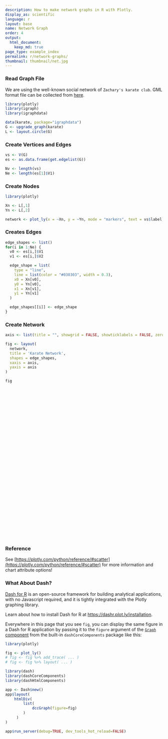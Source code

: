 ```yaml
---
description: How to make network graphs in R with Plotly.
display_as: scientific
language: r
layout: base
name: Network Graph
order: 4
output:
  html_document:
    keep_md: true
page_type: example_index
permalink: r/network-graphs/
thumbnail: thumbnail/net.jpg
---
```



### Read Graph File
We are using the well-known social network of `Zachary's karate club`. GML format file can be collected from [here](https://gist.github.com/pravj/9168fe52823c1702a07b).


```r
library(plotly)
library(igraph)
library(igraphdata)

data(karate, package="igraphdata")
G <- upgrade_graph(karate)
L <- layout.circle(G)
```

### Create Vertices and Edges

```r
vs <- V(G)
es <- as.data.frame(get.edgelist(G))

Nv <- length(vs)
Ne <- length(es[1]$V1)
```

### Create Nodes

```r
library(plotly)

Xn <- L[,1]
Yn <- L[,2]

network <- plot_ly(x = ~Xn, y = ~Yn, mode = "markers", text = vs$label, hoverinfo = "text")
```

### Creates Edges

```r
edge_shapes <- list()
for(i in 1:Ne) {
  v0 <- es[i,]$V1
  v1 <- es[i,]$V2

  edge_shape = list(
    type = "line",
    line = list(color = "#030303", width = 0.3),
    x0 = Xn[v0],
    y0 = Yn[v0],
    x1 = Xn[v1],
    y1 = Yn[v1]
  )

  edge_shapes[[i]] <- edge_shape
}
```

### Create Network

```r
axis <- list(title = "", showgrid = FALSE, showticklabels = FALSE, zeroline = FALSE)

fig <- layout(
  network,
  title = 'Karate Network',
  shapes = edge_shapes,
  xaxis = axis,
  yaxis = axis
)

fig
```

<div id="htmlwidget-3ad7b03fa3501d89f5df" style="width:672px;height:480px;" class="plotly html-widget"></div>
<script type="application/json" data-for="htmlwidget-3ad7b03fa3501d89f5df">{"x":{"visdat":{"639a16122c4e":["function () ","plotlyVisDat"]},"cur_data":"639a16122c4e","attrs":{"639a16122c4e":{"x":{},"y":{},"mode":"markers","text":["H","2","3","4","5","6","7","8","9","10","11","12","13","14","15","16","17","18","19","20","21","22","23","24","25","26","27","28","29","30","31","32","33","A"],"hoverinfo":"text","alpha_stroke":1,"sizes":[10,100],"spans":[1,20]}},"layout":{"margin":{"b":40,"l":60,"t":25,"r":10},"title":"Karate Network","shapes":[{"type":"line","line":{"color":"#030303","width":0.3},"x0":null,"y0":null,"x1":null,"y1":null},{"type":"line","line":{"color":"#030303","width":0.3},"x0":null,"y0":null,"x1":null,"y1":null},{"type":"line","line":{"color":"#030303","width":0.3},"x0":null,"y0":null,"x1":null,"y1":null},{"type":"line","line":{"color":"#030303","width":0.3},"x0":null,"y0":null,"x1":null,"y1":null},{"type":"line","line":{"color":"#030303","width":0.3},"x0":null,"y0":null,"x1":null,"y1":null},{"type":"line","line":{"color":"#030303","width":0.3},"x0":null,"y0":null,"x1":null,"y1":null},{"type":"line","line":{"color":"#030303","width":0.3},"x0":null,"y0":null,"x1":null,"y1":null},{"type":"line","line":{"color":"#030303","width":0.3},"x0":null,"y0":null,"x1":null,"y1":null},{"type":"line","line":{"color":"#030303","width":0.3},"x0":null,"y0":null,"x1":null,"y1":null},{"type":"line","line":{"color":"#030303","width":0.3},"x0":null,"y0":null,"x1":null,"y1":null},{"type":"line","line":{"color":"#030303","width":0.3},"x0":null,"y0":null,"x1":null,"y1":null},{"type":"line","line":{"color":"#030303","width":0.3},"x0":null,"y0":null,"x1":null,"y1":null},{"type":"line","line":{"color":"#030303","width":0.3},"x0":null,"y0":null,"x1":null,"y1":null},{"type":"line","line":{"color":"#030303","width":0.3},"x0":null,"y0":null,"x1":null,"y1":null},{"type":"line","line":{"color":"#030303","width":0.3},"x0":null,"y0":null,"x1":null,"y1":null},{"type":"line","line":{"color":"#030303","width":0.3},"x0":null,"y0":null,"x1":null,"y1":null},{"type":"line","line":{"color":"#030303","width":0.3},"x0":null,"y0":null,"x1":null,"y1":null},{"type":"line","line":{"color":"#030303","width":0.3},"x0":null,"y0":null,"x1":null,"y1":null},{"type":"line","line":{"color":"#030303","width":0.3},"x0":null,"y0":null,"x1":null,"y1":null},{"type":"line","line":{"color":"#030303","width":0.3},"x0":null,"y0":null,"x1":null,"y1":null},{"type":"line","line":{"color":"#030303","width":0.3},"x0":null,"y0":null,"x1":null,"y1":null},{"type":"line","line":{"color":"#030303","width":0.3},"x0":null,"y0":null,"x1":null,"y1":null},{"type":"line","line":{"color":"#030303","width":0.3},"x0":null,"y0":null,"x1":null,"y1":null},{"type":"line","line":{"color":"#030303","width":0.3},"x0":null,"y0":null,"x1":null,"y1":null},{"type":"line","line":{"color":"#030303","width":0.3},"x0":null,"y0":null,"x1":null,"y1":null},{"type":"line","line":{"color":"#030303","width":0.3},"x0":null,"y0":null,"x1":null,"y1":null},{"type":"line","line":{"color":"#030303","width":0.3},"x0":null,"y0":null,"x1":null,"y1":null},{"type":"line","line":{"color":"#030303","width":0.3},"x0":null,"y0":null,"x1":null,"y1":null},{"type":"line","line":{"color":"#030303","width":0.3},"x0":null,"y0":null,"x1":null,"y1":null},{"type":"line","line":{"color":"#030303","width":0.3},"x0":null,"y0":null,"x1":null,"y1":null},{"type":"line","line":{"color":"#030303","width":0.3},"x0":null,"y0":null,"x1":null,"y1":null},{"type":"line","line":{"color":"#030303","width":0.3},"x0":null,"y0":null,"x1":null,"y1":null},{"type":"line","line":{"color":"#030303","width":0.3},"x0":null,"y0":null,"x1":null,"y1":null},{"type":"line","line":{"color":"#030303","width":0.3},"x0":null,"y0":null,"x1":null,"y1":null},{"type":"line","line":{"color":"#030303","width":0.3},"x0":null,"y0":null,"x1":null,"y1":null},{"type":"line","line":{"color":"#030303","width":0.3},"x0":null,"y0":null,"x1":null,"y1":null},{"type":"line","line":{"color":"#030303","width":0.3},"x0":null,"y0":null,"x1":null,"y1":null},{"type":"line","line":{"color":"#030303","width":0.3},"x0":null,"y0":null,"x1":null,"y1":null},{"type":"line","line":{"color":"#030303","width":0.3},"x0":null,"y0":null,"x1":null,"y1":null},{"type":"line","line":{"color":"#030303","width":0.3},"x0":null,"y0":null,"x1":null,"y1":null},{"type":"line","line":{"color":"#030303","width":0.3},"x0":null,"y0":null,"x1":null,"y1":null},{"type":"line","line":{"color":"#030303","width":0.3},"x0":null,"y0":null,"x1":null,"y1":null},{"type":"line","line":{"color":"#030303","width":0.3},"x0":null,"y0":null,"x1":null,"y1":null},{"type":"line","line":{"color":"#030303","width":0.3},"x0":null,"y0":null,"x1":null,"y1":null},{"type":"line","line":{"color":"#030303","width":0.3},"x0":null,"y0":null,"x1":null,"y1":null},{"type":"line","line":{"color":"#030303","width":0.3},"x0":null,"y0":null,"x1":null,"y1":null},{"type":"line","line":{"color":"#030303","width":0.3},"x0":null,"y0":null,"x1":null,"y1":null},{"type":"line","line":{"color":"#030303","width":0.3},"x0":null,"y0":null,"x1":null,"y1":null},{"type":"line","line":{"color":"#030303","width":0.3},"x0":null,"y0":null,"x1":null,"y1":null},{"type":"line","line":{"color":"#030303","width":0.3},"x0":null,"y0":null,"x1":null,"y1":null},{"type":"line","line":{"color":"#030303","width":0.3},"x0":null,"y0":null,"x1":null,"y1":null},{"type":"line","line":{"color":"#030303","width":0.3},"x0":null,"y0":null,"x1":null,"y1":null},{"type":"line","line":{"color":"#030303","width":0.3},"x0":null,"y0":null,"x1":null,"y1":null},{"type":"line","line":{"color":"#030303","width":0.3},"x0":null,"y0":null,"x1":null,"y1":null},{"type":"line","line":{"color":"#030303","width":0.3},"x0":null,"y0":null,"x1":null,"y1":null},{"type":"line","line":{"color":"#030303","width":0.3},"x0":null,"y0":null,"x1":null,"y1":null},{"type":"line","line":{"color":"#030303","width":0.3},"x0":null,"y0":null,"x1":null,"y1":null},{"type":"line","line":{"color":"#030303","width":0.3},"x0":null,"y0":null,"x1":null,"y1":null},{"type":"line","line":{"color":"#030303","width":0.3},"x0":null,"y0":null,"x1":null,"y1":null},{"type":"line","line":{"color":"#030303","width":0.3},"x0":null,"y0":null,"x1":null,"y1":null},{"type":"line","line":{"color":"#030303","width":0.3},"x0":null,"y0":null,"x1":null,"y1":null},{"type":"line","line":{"color":"#030303","width":0.3},"x0":null,"y0":null,"x1":null,"y1":null},{"type":"line","line":{"color":"#030303","width":0.3},"x0":null,"y0":null,"x1":null,"y1":null},{"type":"line","line":{"color":"#030303","width":0.3},"x0":null,"y0":null,"x1":null,"y1":null},{"type":"line","line":{"color":"#030303","width":0.3},"x0":null,"y0":null,"x1":null,"y1":null},{"type":"line","line":{"color":"#030303","width":0.3},"x0":null,"y0":null,"x1":null,"y1":null},{"type":"line","line":{"color":"#030303","width":0.3},"x0":null,"y0":null,"x1":null,"y1":null},{"type":"line","line":{"color":"#030303","width":0.3},"x0":null,"y0":null,"x1":null,"y1":null},{"type":"line","line":{"color":"#030303","width":0.3},"x0":null,"y0":null,"x1":null,"y1":null},{"type":"line","line":{"color":"#030303","width":0.3},"x0":null,"y0":null,"x1":null,"y1":null},{"type":"line","line":{"color":"#030303","width":0.3},"x0":null,"y0":null,"x1":null,"y1":null},{"type":"line","line":{"color":"#030303","width":0.3},"x0":null,"y0":null,"x1":null,"y1":null},{"type":"line","line":{"color":"#030303","width":0.3},"x0":null,"y0":null,"x1":null,"y1":null},{"type":"line","line":{"color":"#030303","width":0.3},"x0":null,"y0":null,"x1":null,"y1":null},{"type":"line","line":{"color":"#030303","width":0.3},"x0":null,"y0":null,"x1":null,"y1":null},{"type":"line","line":{"color":"#030303","width":0.3},"x0":null,"y0":null,"x1":null,"y1":null},{"type":"line","line":{"color":"#030303","width":0.3},"x0":null,"y0":null,"x1":null,"y1":null},{"type":"line","line":{"color":"#030303","width":0.3},"x0":null,"y0":null,"x1":null,"y1":null}],"xaxis":{"domain":[0,1],"automargin":true,"title":"","showgrid":false,"showticklabels":false,"zeroline":false},"yaxis":{"domain":[0,1],"automargin":true,"title":"","showgrid":false,"showticklabels":false,"zeroline":false},"hovermode":"closest","showlegend":false},"source":"A","config":{"showSendToCloud":false},"data":[{"x":[1,0.982973099683902,0.932472229404356,0.850217135729614,0.739008917220659,0.602634636379256,0.445738355776538,0.273662990072083,0.092268359463302,-0.0922683594633019,-0.273662990072083,-0.445738355776538,-0.602634636379256,-0.739008917220659,-0.850217135729614,-0.932472229404356,-0.982973099683902,-1,-0.982973099683902,-0.932472229404356,-0.850217135729614,-0.739008917220659,-0.602634636379257,-0.445738355776538,-0.273662990072083,-0.0922683594633019,0.0922683594633015,0.273662990072083,0.445738355776539,0.602634636379256,0.739008917220659,0.850217135729614,0.932472229404356,0.982973099683902],"y":[0,0.18374951781657,0.361241666187153,0.526432162877356,0.673695643646557,0.798017227280239,0.895163291355062,0.961825643172819,0.995734176295034,0.995734176295035,0.961825643172819,0.895163291355062,0.79801722728024,0.673695643646557,0.526432162877356,0.361241666187153,0.18374951781657,1.22464679914735e-16,-0.18374951781657,-0.361241666187153,-0.526432162877356,-0.673695643646557,-0.798017227280239,-0.895163291355062,-0.961825643172819,-0.995734176295035,-0.995734176295035,-0.961825643172819,-0.895163291355062,-0.79801722728024,-0.673695643646557,-0.526432162877356,-0.361241666187153,-0.18374951781657],"mode":"markers","text":["H","2","3","4","5","6","7","8","9","10","11","12","13","14","15","16","17","18","19","20","21","22","23","24","25","26","27","28","29","30","31","32","33","A"],"hoverinfo":["text","text","text","text","text","text","text","text","text","text","text","text","text","text","text","text","text","text","text","text","text","text","text","text","text","text","text","text","text","text","text","text","text","text"],"type":"scatter","marker":{"color":"rgba(31,119,180,1)","line":{"color":"rgba(31,119,180,1)"}},"error_y":{"color":"rgba(31,119,180,1)"},"error_x":{"color":"rgba(31,119,180,1)"},"line":{"color":"rgba(31,119,180,1)"},"xaxis":"x","yaxis":"y","frame":null}],"highlight":{"on":"plotly_click","persistent":false,"dynamic":false,"selectize":false,"opacityDim":0.2,"selected":{"opacity":1},"debounce":0},"shinyEvents":["plotly_hover","plotly_click","plotly_selected","plotly_relayout","plotly_brushed","plotly_brushing","plotly_clickannotation","plotly_doubleclick","plotly_deselect","plotly_afterplot","plotly_sunburstclick"],"base_url":"https://plot.ly"},"evals":[],"jsHooks":[]}</script>

### Reference
See [https://plotly.com/python/reference/#scatter](https://plotly.com/python/reference/#scatter) for more information and chart attribute options!
### What About Dash?

[Dash for R](https://dashr.plot.ly/) is an open-source framework for building analytical applications, with no Javascript required, and it is tightly integrated with the Plotly graphing library. 

Learn about how to install Dash for R at https://dashr.plot.ly/installation.

Everywhere in this page that you see `fig`, you can display the same figure in a Dash for R application by passing it to the `figure` argument of the [`Graph` component](https://dashr.plot.ly/dash-core-components/graph) from the built-in `dashCoreComponents` package like this:


```r
library(plotly)

fig <- plot_ly() 
# fig <- fig %>% add_trace( ... )
# fig <- fig %>% layout( ... ) 

library(dash)
library(dashCoreComponents)
library(dashHtmlComponents)

app <- Dash$new()
app$layout(
    htmlDiv(
        list(
            dccGraph(figure=fig) 
        )
     )
)

app$run_server(debug=TRUE, dev_tools_hot_reload=FALSE)
```
